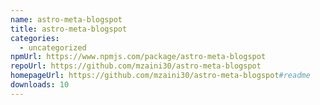 ```yaml
---
name: astro-meta-blogspot
title: astro-meta-blogspot
categories:
  - uncategorized
npmUrl: https://www.npmjs.com/package/astro-meta-blogspot
repoUrl: https://github.com/mzaini30/astro-meta-blogspot
homepageUrl: https://github.com/mzaini30/astro-meta-blogspot#readme
downloads: 10
---
```

